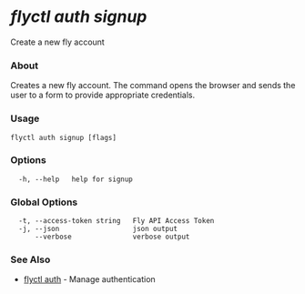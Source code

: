 # _flyctl auth signup_

Create a new fly account

### About

Creates a new fly account. The command opens the browser
and sends the user to a form to provide appropriate credentials.

### Usage
~~~
flyctl auth signup [flags]
~~~

### Options

~~~
  -h, --help   help for signup
~~~

### Global Options

~~~
  -t, --access-token string   Fly API Access Token
  -j, --json                  json output
      --verbose               verbose output
~~~

### See Also

* [flyctl auth](/docs/flyctl/auth/)	 - Manage authentication


